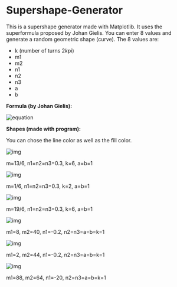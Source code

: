 # Supershape-Generator

This is a supershape generator made with Matplotlib. It uses the superformula proposed by Johan Gielis. 
You can enter 8 values and generate a random geometric shape (curve). The 8 values are:
- k (number of turns 2*k*pi)
- m1
- m2
- n1
- n2
- n3
- a
- b

<b>Formula (by Johan Gielis):</b> 

![equation](https://wikimedia.org/api/rest_v1/media/math/render/svg/8071dcb3a49044816f7885114c2335d805d7ad30)




<b>Shapes (made with program): </b>

You can chose the line color as well as the fill color.

![img](https://imgur.com/9VUoZxR.png)

 m=13/6,  n1=n2=n3=0.3,  k=6,  a=b=1

![img](https://imgur.com/oOA8gac.png) 

 m=1/6, n1=n2=n3=0.3, k=2, a=b=1

![img](https://imgur.com/hjLHw4M.png) 

 m=19/6, n1=n2=n3=0.3, k=6, a=b=1

![img](https://imgur.com/HCIufb8.png) 

 m1=8, m2=40, n1=-0.2, n2=n3=a=b=k=1

![img](https://imgur.com/QSs37YJ.png)

m1=2, m2=44, n1=-0.2,  n2=n3=a=b=k=1

![img](https://imgur.com/FjQr2qO.png)

m1=88, m2=64, n1=-20, n2=n3=a=b=k=1
